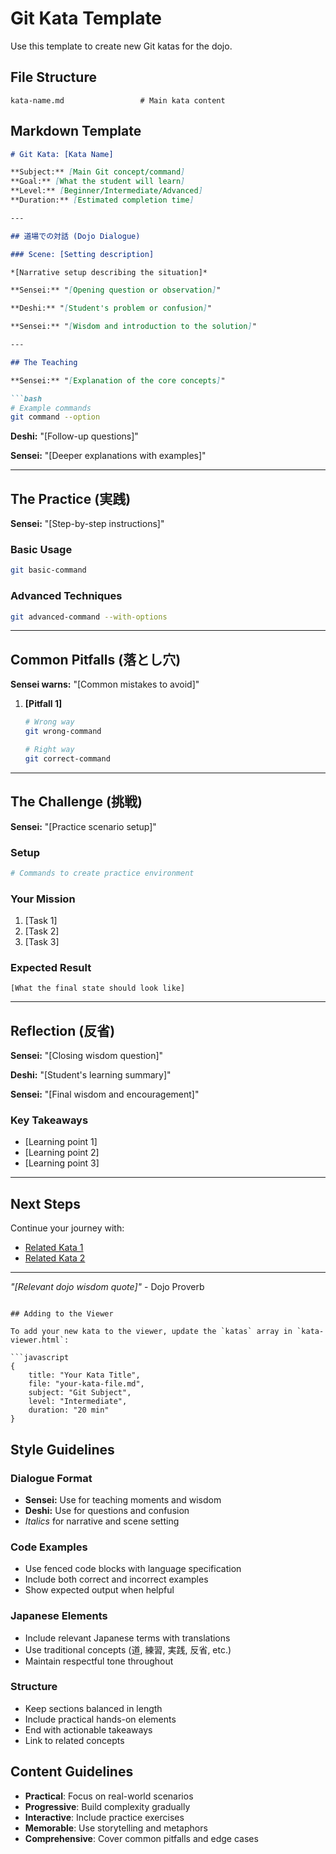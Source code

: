 # Git Kata Template

Use this template to create new Git katas for the dojo.

## File Structure

```
kata-name.md                 # Main kata content
```

## Markdown Template

```markdown
# Git Kata: [Kata Name]

**Subject:** [Main Git concept/command]  
**Goal:** [What the student will learn]  
**Level:** [Beginner/Intermediate/Advanced]  
**Duration:** [Estimated completion time]  

---

## 道場での対話 (Dojo Dialogue)

### Scene: [Setting description]

*[Narrative setup describing the situation]*

**Sensei:** "[Opening question or observation]"

**Deshi:** "[Student's problem or confusion]"

**Sensei:** "[Wisdom and introduction to the solution]"

---

## The Teaching

**Sensei:** "[Explanation of the core concepts]"

```bash
# Example commands
git command --option
```

**Deshi:** "[Follow-up questions]"

**Sensei:** "[Deeper explanations with examples]"

---

## The Practice (実践)

**Sensei:** "[Step-by-step instructions]"

### Basic Usage
```bash
git basic-command
```

### Advanced Techniques
```bash
git advanced-command --with-options
```

---

## Common Pitfalls (落とし穴)

**Sensei warns:** "[Common mistakes to avoid]"

1. **[Pitfall 1]**
   ```bash
   # Wrong way
   git wrong-command
   
   # Right way  
   git correct-command
   ```

---

## The Challenge (挑戦)

**Sensei:** "[Practice scenario setup]"

### Setup
```bash
# Commands to create practice environment
```

### Your Mission
1. [Task 1]
2. [Task 2]
3. [Task 3]

### Expected Result
```
[What the final state should look like]
```

---

## Reflection (反省)

**Sensei:** "[Closing wisdom question]"

**Deshi:** "[Student's learning summary]"

**Sensei:** "[Final wisdom and encouragement]"

### Key Takeaways
- [Learning point 1]
- [Learning point 2]
- [Learning point 3]

---

## Next Steps

Continue your journey with:
- [Related Kata 1](./related-kata-1.md)
- [Related Kata 2](./related-kata-2.md)

---

*"[Relevant dojo wisdom quote]"* - Dojo Proverb
```

## Adding to the Viewer

To add your new kata to the viewer, update the `katas` array in `kata-viewer.html`:

```javascript
{
    title: "Your Kata Title",
    file: "your-kata-file.md", 
    subject: "Git Subject",
    level: "Intermediate",
    duration: "20 min"
}
```

## Style Guidelines

### Dialogue Format
- **Sensei:** Use for teaching moments and wisdom
- **Deshi:** Use for questions and confusion
- *Italics* for narrative and scene setting

### Code Examples
- Use fenced code blocks with language specification
- Include both correct and incorrect examples
- Show expected output when helpful

### Japanese Elements
- Include relevant Japanese terms with translations
- Use traditional concepts (道, 練習, 実践, 反省, etc.)
- Maintain respectful tone throughout

### Structure
- Keep sections balanced in length
- Include practical hands-on elements
- End with actionable takeaways
- Link to related concepts

## Content Guidelines

- **Practical**: Focus on real-world scenarios
- **Progressive**: Build complexity gradually  
- **Interactive**: Include practice exercises
- **Memorable**: Use storytelling and metaphors
- **Comprehensive**: Cover common pitfalls and edge cases
